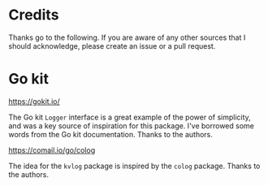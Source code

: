 # Credits

Thanks go to the following. If you are aware of any other sources
that I should acknowledge, please create an issue or a pull request.

# Go kit

https://gokit.io/

The Go kit `Logger` interface is a great example of  the power of 
simplicity, and was a key source of inspiration for this package.
 I've borrowed some words from the Go kit  documentation. 
Thanks to the authors.

https://comail.io/go/colog

The idea for the `kvlog` package is inspired by the `colog` package.
Thanks to the authors.
